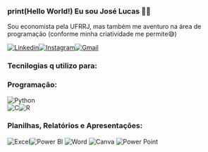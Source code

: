 ### print(Hello World!) Eu sou José Lucas 🖖😁
Sou economista pela UFRRJ, mas também me aventuro na área de programação (conforme minha criatividade me permite😅)

[![Linkedin](https://img.shields.io/badge/LinkedIn-0077B5?style=for-the-badge&logo=linkedin&logoColor=white)](https://www.linkedin.com/in/jos%C3%A9-lucas-camelo-8b2055229/)[![Instagram](https://img.shields.io/badge/Instagram-E4405F?style=for-the-badge&logo=instagram&logoColor=white)](https://www.instagram.com/jlucas.nc_/)[![Gmail](https://img.shields.io/badge/Gmail-D14836?style=for-the-badge&logo=gmail&logoColor=white)](mailto:jlcam3250@gmail.com)


### Tecnilogias q utilizo para:

### Programação:
<div style="display: inline-block"><img align="center" alt="Python" src="https://img.shields.io/badge/Python-3776AB?style=for-the-badge&logo=python&logoColor=yellow"><div><div style="display: inline-block"><img align="center" alt="C" src="https://img.shields.io/badge/C-00599C?style=for-the-badge&logo=c&logoColor=blue"><div style="display: inline-block"><img align="center" alt="R" src="https://img.shields.io/badge/R-276DC3?style=for-the-badge&logo=r&logoColor=green"></div>

### Planilhas, Relatórios e Apresentações:

<div style="display: inline-block">
    <img align="center" alt="Excel" src="https://img.shields.io/badge/Microsoft_Excel-217346?style=for-the-badge&logo=microsoft-excel&logoColor=white"><div style="display: inline-block">
    <img align="center" alt="Power BI" src="https://img.shields.io/badge/Power%20BI-F2C811?style=for-the-badge&logo=power-bi&logoColor=white">
</div>

<div style="display: inline-block">
    <img align="center" alt="Word" src="https://img.shields.io/badge/Word-0078D4?style=for-the-badge&logo=microsoft-word&logoColor=white">
</div>

<div style="display: inline-block">
    <img align="center" alt="Canva" src="https://img.shields.io/badge/Canva-47248F?style=for-the-badge&logo=canva&logoColor=white">
<div style="display: inline-block">
    <img align="center" alt="Power Point" src="https://img.shields.io/badge/PowerPoint-FF7F00?style=for-the-badge&logo=microsoft-powerpoint&logoColor=white">
</div>
